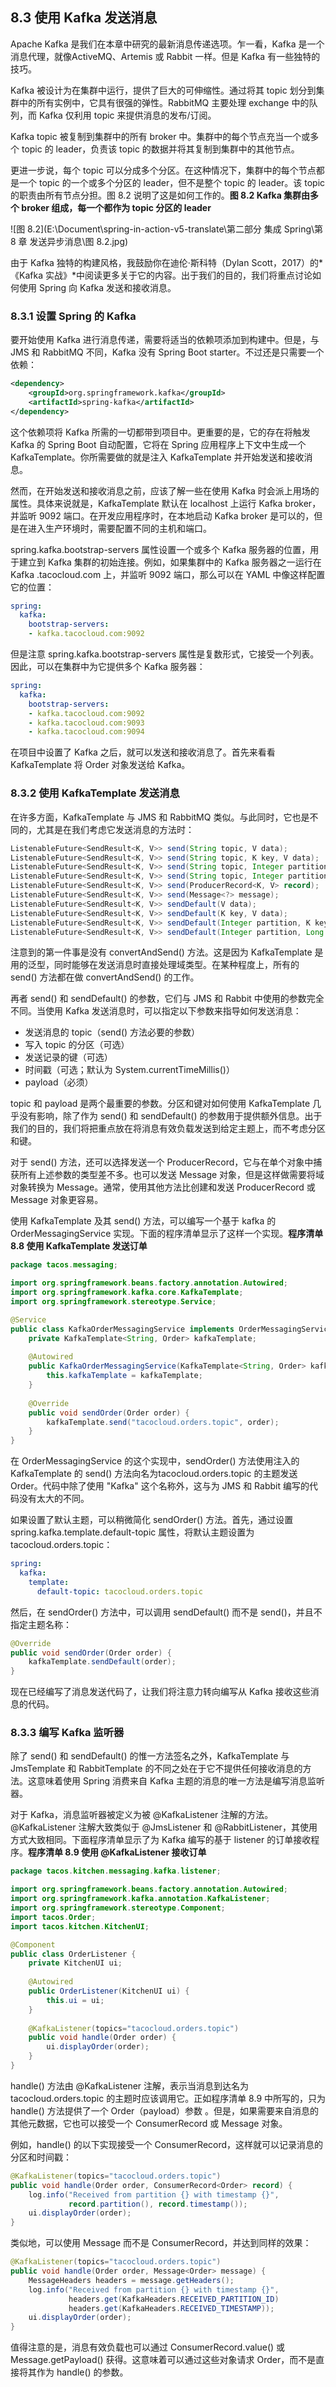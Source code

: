 ## 8.3 使用 Kafka 发送消息

Apache Kafka 是我们在本章中研究的最新消息传递选项。乍一看，Kafka 是一个消息代理，就像ActiveMQ、Artemis 或 Rabbit 一样。但是 Kafka 有一些独特的技巧。

Kafka 被设计为在集群中运行，提供了巨大的可伸缩性。通过将其 topic 划分到集群中的所有实例中，它具有很强的弹性。RabbitMQ 主要处理 exchange 中的队列，而 Kafka 仅利用 topic 来提供消息的发布/订阅。

Kafka topic 被复制到集群中的所有 broker 中。集群中的每个节点充当一个或多个 topic 的 leader，负责该 topic 的数据并将其复制到集群中的其他节点。

更进一步说，每个 topic 可以分成多个分区。在这种情况下，集群中的每个节点都是一个 topic 的一个或多个分区的 leader，但不是整个 topic 的 leader。该 topic 的职责由所有节点分担。图 8.2 说明了这是如何工作的。**图 8.2 Kafka 集群由多个 broker 组成，每一个都作为 topic 分区的 leader**

![图 8.2](E:\Document\spring-in-action-v5-translate\第二部分 集成 Spring\第 8 章 发送异步消息\图 8.2.jpg)

由于 Kafka 独特的构建风格，我鼓励你在迪伦·斯科特（Dylan Scott，2017）的*《Kafka 实战》*中阅读更多关于它的内容。出于我们的目的，我们将重点讨论如何使用 Spring 向 Kafka 发送和接收消息。

### 8.3.1 设置 Spring 的 Kafka

要开始使用 Kafka 进行消息传递，需要将适当的依赖项添加到构建中。但是，与 JMS 和 RabbitMQ 不同，Kafka 没有 Spring Boot starter。不过还是只需要一个依赖：

```xml
<dependency>
    <groupId>org.springframework.kafka</groupId>
    <artifactId>spring-kafka</artifactId>
</dependency>
```

这个依赖项将 Kafka 所需的一切都带到项目中。更重要的是，它的存在将触发 Kafka 的 Spring Boot 自动配置，它将在 Spring 应用程序上下文中生成一个 KafkaTemplate。你所需要做的就是注入 KafkaTemplate 并开始发送和接收消息。

然而，在开始发送和接收消息之前，应该了解一些在使用 Kafka 时会派上用场的属性。具体来说就是，KafkaTemplate 默认在 localhost 上运行 Kafka broker，并监听 9092 端口。在开发应用程序时，在本地启动 Kafka broker 是可以的，但是在进入生产环境时，需要配置不同的主机和端口。

spring.kafka.bootstrap-servers 属性设置一个或多个 Kafka 服务器的位置，用于建立到 Kafka 集群的初始连接。例如，如果集群中的 Kafka 服务器之一运行在 Kafka .tacocloud.com 上，并监听 9092 端口，那么可以在 YAML 中像这样配置它的位置：

```yaml
spring:
  kafka:
    bootstrap-servers:
    - kafka.tacocloud.com:9092
```

但是注意 spring.kafka.bootstrap-servers 属性是复数形式，它接受一个列表。因此，可以在集群中为它提供多个 Kafka 服务器：

```yaml
spring:
  kafka:
    bootstrap-servers:
    - kafka.tacocloud.com:9092
    - kafka.tacocloud.com:9093
    - kafka.tacocloud.com:9094
```

在项目中设置了 Kafka 之后，就可以发送和接收消息了。首先来看看 KafkaTemplate 将 Order 对象发送给 Kafka。

### 8.3.2 使用 KafkaTemplate 发送消息

在许多方面，KafkaTemplate 与 JMS 和 RabbitMQ 类似。与此同时，它也是不同的，尤其是在我们考虑它发送消息的方法时：

```java
ListenableFuture<SendResult<K, V>> send(String topic, V data);
ListenableFuture<SendResult<K, V>> send(String topic, K key, V data);
ListenableFuture<SendResult<K, V>> send(String topic, Integer partition, K key, V data);
ListenableFuture<SendResult<K, V>> send(String topic, Integer partition, Long timestamp, K key, V data);
ListenableFuture<SendResult<K, V>> send(ProducerRecord<K, V> record);
ListenableFuture<SendResult<K, V>> send(Message<?> message);
ListenableFuture<SendResult<K, V>> sendDefault(V data);
ListenableFuture<SendResult<K, V>> sendDefault(K key, V data);
ListenableFuture<SendResult<K, V>> sendDefault(Integer partition, K key, V data);
ListenableFuture<SendResult<K, V>> sendDefault(Integer partition, Long timestamp, K key, V data);
```

注意到的第一件事是没有 convertAndSend() 方法。这是因为 KafkaTemplate 是用的泛型，同时能够在发送消息时直接处理域类型。在某种程度上，所有的 send() 方法都在做 convertAndSend() 的工作。

再者 send() 和 sendDefault() 的参数，它们与 JMS 和 Rabbit 中使用的参数完全不同。当使用 Kafka 发送消息时，可以指定以下参数来指导如何发送消息：

- 发送消息的 topic（send() 方法必要的参数）
- 写入 topic 的分区（可选）
- 发送记录的键（可选）
- 时间戳（可选；默认为 System.currentTimeMillis()）
- payload（必须）

topic 和 payload 是两个最重要的参数。分区和键对如何使用 KafkaTemplate 几乎没有影响，除了作为 send() 和 sendDefault() 的参数用于提供额外信息。出于我们的目的，我们将把重点放在将消息有效负载发送到给定主题上，而不考虑分区和键。

对于 send() 方法，还可以选择发送一个 ProducerRecord，它与在单个对象中捕获所有上述参数的类型差不多。也可以发送 Message 对象，但是这样做需要将域对象转换为 Message。通常，使用其他方法比创建和发送 ProducerRecord 或 Message 对象更容易。

使用 KafkaTemplate 及其 send() 方法，可以编写一个基于 kafka 的 OrderMessagingService 实现。下面的程序清单显示了这样一个实现。**程序清单 8.8 使用 KafkaTemplate 发送订单**

```java
package tacos.messaging;

import org.springframework.beans.factory.annotation.Autowired;
import org.springframework.kafka.core.KafkaTemplate;
import org.springframework.stereotype.Service;

@Service
public class KafkaOrderMessagingService implements OrderMessagingService {
    private KafkaTemplate<String, Order> kafkaTemplate;
    
    @Autowired
    public KafkaOrderMessagingService(KafkaTemplate<String, Order> kafkaTemplate) {
        this.kafkaTemplate = kafkaTemplate;
    }
    
    @Override
    public void sendOrder(Order order) {
        kafkaTemplate.send("tacocloud.orders.topic", order);
    }
}
```

在 OrderMessagingService 的这个实现中，sendOrder() 方法使用注入的 KafkaTemplate 的 send() 方法向名为tacocloud.orders.topic 的主题发送 Order。代码中除了使用 "Kafka" 这个名称外，这与为 JMS 和 Rabbit 编写的代码没有太大的不同。

如果设置了默认主题，可以稍微简化 sendOrder() 方法。首先，通过设置 spring.kafka.template.default-topic 属性，将默认主题设置为 tacocloud.orders.topic：

```yaml
spring:
  kafka:
    template:
      default-topic: tacocloud.orders.topic
```

然后，在 sendOrder() 方法中，可以调用 sendDefault() 而不是 send()，并且不指定主题名称：

```java
@Override
public void sendOrder(Order order) {
    kafkaTemplate.sendDefault(order);
}
```

现在已经编写了消息发送代码了，让我们将注意力转向编写从 Kafka 接收这些消息的代码。

### 8.3.3 编写 Kafka 监听器

除了 send() 和 sendDefault() 的惟一方法签名之外，KafkaTemplate 与 JmsTemplate 和 RabbitTemplate 的不同之处在于它不提供任何接收消息的方法。这意味着使用 Spring 消费来自 Kafka 主题的消息的唯一方法是编写消息监听器。

对于 Kafka，消息监听器被定义为被 @KafkaListener 注解的方法。@KafkaListener 注解大致类似于 @JmsListener 和 @RabbitListener，其使用方式大致相同。下面程序清单显示了为 Kafka 编写的基于 listener 的订单接收程序。**程序清单 8.9 使用 @KafkaListener 接收订单**

```java
package tacos.kitchen.messaging.kafka.listener;

import org.springframework.beans.factory.annotation.Autowired;
import org.springframework.kafka.annotation.KafkaListener;
import org.springframework.stereotype.Component;
import tacos.Order;
import tacos.kitchen.KitchenUI;

@Component
public class OrderListener {
    private KitchenUI ui;
    
    @Autowired
    public OrderListener(KitchenUI ui) {
        this.ui = ui;
    }
    
    @KafkaListener(topics="tacocloud.orders.topic")
    public void handle(Order order) {
        ui.displayOrder(order);
    }
}
```

handle() 方法由 @KafkaListener 注解，表示当消息到达名为 tacocloud.orders.topic 的主题时应该调用它。正如程序清单 8.9 中所写的，只为 handle() 方法提供了一个 Order（payload）参数 。但是，如果需要来自消息的其他元数据，它也可以接受一个 ConsumerRecord 或 Message 对象。

例如，handle() 的以下实现接受一个 ConsumerRecord，这样就可以记录消息的分区和时间戳：

```java
@KafkaListener(topics="tacocloud.orders.topic")
public void handle(Order order, ConsumerRecord<Order> record) {
    log.info("Received from partition {} with timestamp {}",
             record.partition(), record.timestamp());
    ui.displayOrder(order);
}
```

类似地，可以使用 Message 而不是 ConsumerRecord，并达到同样的效果：

```java
@KafkaListener(topics="tacocloud.orders.topic")
public void handle(Order order, Message<Order> message) {
    MessageHeaders headers = message.getHeaders();
    log.info("Received from partition {} with timestamp {}",
             headers.get(KafkaHeaders.RECEIVED_PARTITION_ID)
             headers.get(KafkaHeaders.RECEIVED_TIMESTAMP));
    ui.displayOrder(order);
}
```

值得注意的是，消息有效负载也可以通过 ConsumerRecord.value() 或 Message.getPayload() 获得。这意味着可以通过这些对象请求 Order，而不是直接将其作为 handle() 的参数。